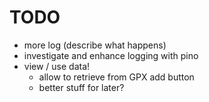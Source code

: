 # TODO

- more log (describe what happens)
- investigate and enhance logging with pino
- view / use data!
  - allow to retrieve from GPX add button
  - better stuff for later?
